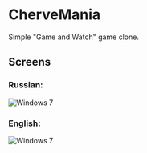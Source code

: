 CherveMania
=============

Simple "Game and Watch" game clone.

## Screens

### Russian:
![Windows 7](https://raw.github.com/A780/CherveMania/master/screens/chervemania_ru.png)

### English:
![Windows 7](https://raw.github.com/A780/CherveMania/master/screens/chervemania_en.png)
